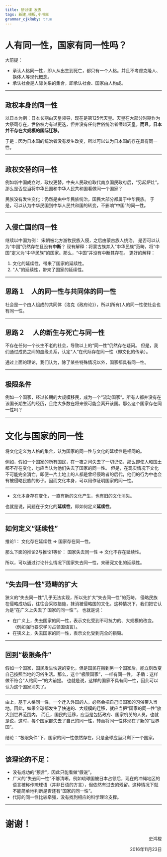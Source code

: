 ```yaml
---
title: 研讨课 发表
tags: 新建,模板,小书匠
grammar_cjkRuby: true
---
```

# 人有同一性，国家有同一性吗？

大前提：
* 承认人格同一性，即人从出生到死亡，都只有一个人格。并且不考虑克隆人、换体人等现代概念。
* 承认社会是人际关系的集合，即承认社会、国家由人构成。

----

## 政权本身的同一性
以日本为例：日本长期由天皇领导，现在是第125代天皇。天皇在大部分时期作为大祭司存在，世俗权力有过更迭，但并没有任何世俗统治者僭越天皇。**而且，日本并不存在大规模的国际迁移。**

于是：因为日本国的统治者没有发生改变，所以可以认为日本国的存在具有同一性。

----

## 政权交替的同一性
例如新中国成立时，政权更替。中央人民政府取代南京国民政府后，“另起炉灶”。
那么是否应当将中华民国和中华人民共和国看做同一个国家？

民族没有发生变化：仍然是由中华民族统治，国民大部分都属于中华民族。
于是，可以认为中华民国到中华人民共和国的转变，不影响“中国”的同一性。

----

## 入侵亡国的同一性
继续以中国为例：
宋朝被北方游牧民族入侵，之后由蒙古族人统治。
是否可以认为“中国”仍然存在且没有**中断**？
现有解释：将蒙古族并入“中华民族”范畴，将“中国”定义为“中华民族”的国家。那么，“中国”并没有中断其存在。
更好的解释：
1. 文化的延续性，带来了国家的延续性。
2. “人”的延续性，带来了国家的延续性。

----

## 思路１　人的同一性与共同体的同一性

社会是一个由人组成的共同体（洛克《政府论》），所以(所有)人的同一性使社会也有同一性。

----

## 思路２　 人的新生与死亡与同一性
不存在任何一个长生不老的社会，导致以上的“同一性”仍然存在疑问。
但是，我们通过成员之间的血缘关系，认定“人”在代际存在同一性（即文化的传承）。

通过上面的理论，我们认为，除了某些特殊情况以外，国家都具有同一性。

----

## 极限条件
例如一个国家，经过长期的大规模移民，成为一个“流动国家”。所有人都并没有在该国长期生活的经历，且绝大多数在将来很可能会离开该国。那么这个国家存在同一性吗？

----

# 文化与国家的同一性
将文化定义为人格的集合，认为国家的同一性与文化的延续性是相同的。

例如，假如一个国家的所有国民，在一夜之间失去了一切记忆，那么即使人和国土都不存在变化，也应当认为他们失去了国家的同一性。
但是，在现实情况下文化不可能完全消亡。即便一片土地上的人都是曾经侵略者的后代，他们的行为中也会有被侵略民族的影子。因而文化本身，可以用作证明国家的同一性。

----

* 文化本身存在变化，一直有新的文化产生，也有旧的文化消失。

也就是说，问题在于文化的**延续性**，即如何定义**延续性**。

----

## 如何定义“延续性”

推论1：
文化存在延续性 => 国家存在同一性。

那么下面的推论2与推论1等价：
国家失去同一性 => 文化不存在延续性。

所以，可以通过讨论什么情况下国家失去同一性，来研究文化的延续性。

----

## “失去同一性”范畴的扩大
狭义的“失去同一性”几乎无法实现，所以先扩大“失去同一性”的范畴。
侵略民族在侵略成功后，往往会采取措施，抹消被侵略国的文化。这种情况下，我们把它认为是“在广义上失去了‘国家的同一性’”。
也就是说：
* 在广义上，失去国家的同一性，表示文化受到不可抗力的、大规模的改变。（例如强行要求学习占领国语言）。
* 在狭义上，失去国家的同一性，表示文化受到完全的损毁。

----

## 回到“极限条件”
假如一个国家，国民发生快速的变化，但是国民在搬到另一个国家后，能立刻改变自己按照当地的习俗生活。那么，这个“极限国家”，一样有同一性。
矛盾：这样做不符合“人格同一”的大前提。
也就是说，这样的国家不具有同一性，因此可以认为这个国家消失了。

----

由上，基于人格同一性，一个迁入外国的人，必然会把自己旧国家的习俗带入当地。因此，如果全球都发生了快速的、大规模的迁移，就应当把“国家的同一性”放大到世界范围内。
而且，国民的迁移，应当是包括政府、国家机关的人员。也就是说，这时，每个国家都失去了自己的同一性，转而将同一性体现在了新的“世界国”。

结论：“极限条件”下，国家的同一性依然存在，只是全球应当只剩下一个国家。

----

## 该理论的不足：

* 没有成功的“预言”，因此只能看做“假说”。
* 广义的“失去同一性”不够清晰，例如琉球国被日本占领后，现在的冲绳地区的语言被称作琉球语（并非日语的方言），但依然有过去的残留。这种情况下就不能简单地判断是否还有“国家的同一性”。
* 代际的同一性比较牵强，没有找到相应的科学理论支撑。

----

# 谢谢！
<p align = "right">    史鸿梭</p>
<p align = "right">2016年11月23日</p>
